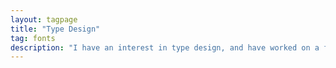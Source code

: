 ```yaml
---
layout: tagpage
title: "Type Design"
tag: fonts
description: "I have an interest in type design, and have worked on a few fonts."
---
```


